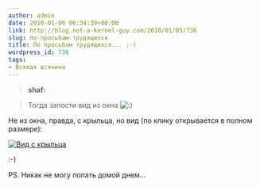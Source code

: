 ```yaml
---
author: admin
date: 2010-01-06 06:34:39+00:00
link: http://blog.not-a-kernel-guy.com/2010/01/05/736
slug: по-просьбам-трудящихся
title: По просьбам трудящихся... ;-)
wordpress_id: 736
tags:
- Всякая всячина
---
```


> **shaf:**

> Тогда запости вид из окна ![:)](http://blog.not-a-kernel-guy.com/wp-includes/images/smilies/icon_smile.gif)

Не из окна, правда, с крыльца, но вид (по клику открывается в полном размере):

[![Вид с крыльца](/2010/01/view_from_the_porch-300x103.jpg)](/2010/01/view_from_the_porch.jpg)

:-)

PS. Никак не могу попать домой днем...
